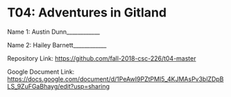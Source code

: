 # T04: Adventures in Gitland

Name 1: Austin Dunn____________

Name 2: Hailey Barnett____________


Repository Link: https://github.com/fall-2018-csc-226/t04-master

Google Document Link: https://docs.google.com/document/d/1PeAwI9PZtPMI5_4KJMAsPv3blZDpBLS_9ZuFGaBhayg/edit?usp=sharing
